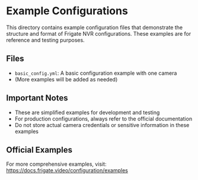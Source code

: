 # Example Configurations

This directory contains example configuration files that demonstrate the structure and format of Frigate NVR configurations. These examples are for reference and testing purposes.

## Files
- `basic_config.yml`: A basic configuration example with one camera
- (More examples will be added as needed)

## Important Notes
- These are simplified examples for development and testing
- For production configurations, always refer to the official documentation
- Do not store actual camera credentials or sensitive information in these examples

## Official Examples
For more comprehensive examples, visit:
https://docs.frigate.video/configuration/examples